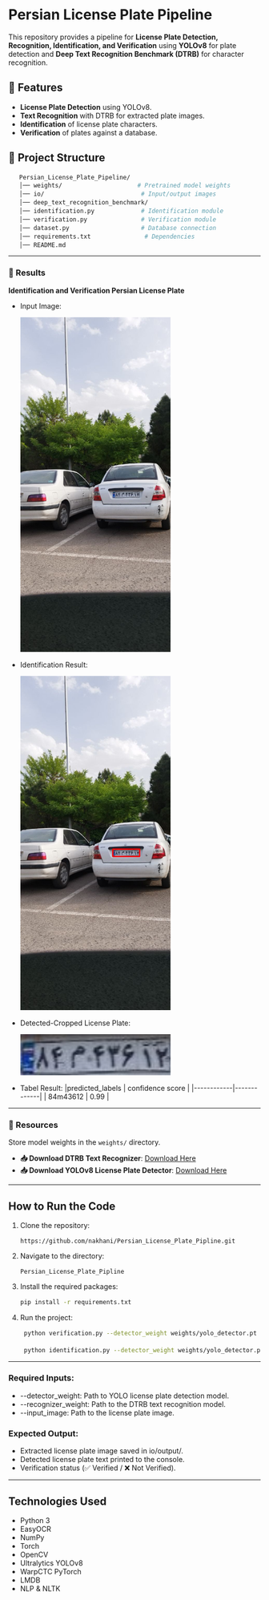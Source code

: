 # Persian License Plate Pipeline

This repository provides a pipeline for **License Plate Detection, Recognition, Identification, and Verification** using **YOLOv8** for plate detection and **Deep Text Recognition Benchmark (DTRB)** for character recognition.

## 🚗 Features
- **License Plate Detection** using YOLOv8.
- **Text Recognition** with DTRB for extracted plate images.
- **Identification** of license plate characters.
- **Verification** of plates against a database.

## 📂 Project Structure
```bash
   Persian_License_Plate_Pipeline/
   │── weights/                     # Pretrained model weights
   │── io/                           # Input/output images
   │── deep_text_recognition_benchmark/
   │── identification.py             # Identification module
   │── verification.py               # Verification module
   │── dataset.py                    # Database connection
   │── requirements.txt               # Dependencies
   │── README.md
```
---
### 📌 Results

 **Identification and Verification Persian License Plate**

- Input Image:

  <img src= "io/input/image.jpg" width= "300">

- Identification Result:

  <img src= "io/output/image_result.jpg" width= "300">

- Detected-Cropped License Plate:

  <img src= "io/output/plate_image_result_0.jpg" width= "300">


- Tabel Result:
  |predicted_labels  | confidence score |
  |------------|-------------|
  | 84m43612  | 0.99 |
  
---
### 📌 Resources

Store model weights in the `weights/` directory.

- **📥 Download DTRB Text Recognizer**: [Download Here](https://drive.google.com/file/d/1sX1Y8hVCzn_xK5sAuz5aRrfy0lPqz_9V/view?usp=drive_link) 
- **📥 Download YOLOv8 License Plate Detector**: [Download Here](https://drive.google.com/file/d/16qSjQ58g_F0Zy09-6Ax8AMNLJQrOAWJZ/view?usp=drive_link) 

---

## How to Run the Code
1. Clone the repository:

   ```
   https://github.com/nakhani/Persian_License_Plate_Pipline.git
   ```

2. Navigate to the directory:

   ```
   Persian_License_Plate_Pipline
   ```

3. Install the required packages:
   ```sh
   pip install -r requirements.txt
   ```

4. Run the project:
   ```bash
    python verification.py --detector_weight weights/yolo_detector.pt --recognizer_weight weights/dtrb_recognizer.pth --input_image io/input/image.jpg #For verify License Plate 

    python identification.py --detector_weight weights/yolo_detector.pt --recognizer_weight weights/dtrb_recognizer.pth --input_image io/input/image.jpg  #For identify License Plate 
   ```
---
### Required Inputs:
- --detector_weight: Path to YOLO license plate detection model.
- --recognizer_weight: Path to the DTRB text recognition model.
- --input_image: Path to the license plate image.

### Expected Output:
- Extracted license plate image saved in io/output/.
- Detected license plate text printed to the console.
- Verification status (✅ Verified / ❌ Not Verified).

---
## Technologies Used
- Python 3
- EasyOCR
- NumPy
- Torch
- OpenCV
- Ultralytics YOLOv8
- WarpCTC PyTorch
- LMDB
- NLP & NLTK